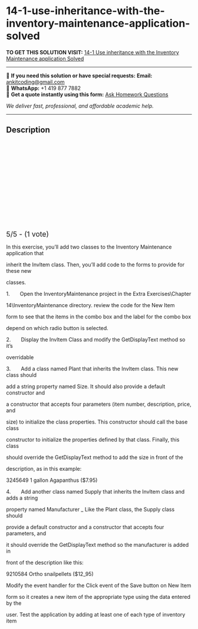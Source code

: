 # 14-1-use-inheritance-with-the-inventory-maintenance-application-solved
**TO GET THIS SOLUTION VISIT:** [14-1 Use inheritance with the Inventory Maintenance application Solved](https://www.ankitcodinghub.com/product/14-1-use-inheritance-with-the-inventory-maintenance-application-solved/)


---

📩 **If you need this solution or have special requests:** **Email:** ankitcoding@gmail.com  
📱 **WhatsApp:** +1 419 877 7882  
📄 **Get a quote instantly using this form:** [Ask Homework Questions](https://www.ankitcodinghub.com/services/ask-homework-questions/)

*We deliver fast, professional, and affordable academic help.*

---

<h2>Description</h2>



<div class="kk-star-ratings kksr-auto kksr-align-center kksr-valign-top" data-payload="{&quot;align&quot;:&quot;center&quot;,&quot;id&quot;:&quot;5831&quot;,&quot;slug&quot;:&quot;default&quot;,&quot;valign&quot;:&quot;top&quot;,&quot;ignore&quot;:&quot;&quot;,&quot;reference&quot;:&quot;auto&quot;,&quot;class&quot;:&quot;&quot;,&quot;count&quot;:&quot;1&quot;,&quot;legendonly&quot;:&quot;&quot;,&quot;readonly&quot;:&quot;&quot;,&quot;score&quot;:&quot;5&quot;,&quot;starsonly&quot;:&quot;&quot;,&quot;best&quot;:&quot;5&quot;,&quot;gap&quot;:&quot;4&quot;,&quot;greet&quot;:&quot;Rate this product&quot;,&quot;legend&quot;:&quot;5\/5 - (1 vote)&quot;,&quot;size&quot;:&quot;24&quot;,&quot;title&quot;:&quot;14-1 Use inheritance with the Inventory Maintenance application Solved&quot;,&quot;width&quot;:&quot;138&quot;,&quot;_legend&quot;:&quot;{score}\/{best} - ({count} {votes})&quot;,&quot;font_factor&quot;:&quot;1.25&quot;}">

<div class="kksr-stars">

<div class="kksr-stars-inactive">
            <div class="kksr-star" data-star="1" style="padding-right: 4px">


<div class="kksr-icon" style="width: 24px; height: 24px;"></div>
        </div>
            <div class="kksr-star" data-star="2" style="padding-right: 4px">


<div class="kksr-icon" style="width: 24px; height: 24px;"></div>
        </div>
            <div class="kksr-star" data-star="3" style="padding-right: 4px">


<div class="kksr-icon" style="width: 24px; height: 24px;"></div>
        </div>
            <div class="kksr-star" data-star="4" style="padding-right: 4px">


<div class="kksr-icon" style="width: 24px; height: 24px;"></div>
        </div>
            <div class="kksr-star" data-star="5" style="padding-right: 4px">


<div class="kksr-icon" style="width: 24px; height: 24px;"></div>
        </div>
    </div>

<div class="kksr-stars-active" style="width: 138px;">
            <div class="kksr-star" style="padding-right: 4px">


<div class="kksr-icon" style="width: 24px; height: 24px;"></div>
        </div>
            <div class="kksr-star" style="padding-right: 4px">


<div class="kksr-icon" style="width: 24px; height: 24px;"></div>
        </div>
            <div class="kksr-star" style="padding-right: 4px">


<div class="kksr-icon" style="width: 24px; height: 24px;"></div>
        </div>
            <div class="kksr-star" style="padding-right: 4px">


<div class="kksr-icon" style="width: 24px; height: 24px;"></div>
        </div>
            <div class="kksr-star" style="padding-right: 4px">


<div class="kksr-icon" style="width: 24px; height: 24px;"></div>
        </div>
    </div>
</div>


<div class="kksr-legend" style="font-size: 19.2px;">
            5/5 - (1 vote)    </div>
    </div>
<p class="ui header product-top-header" title="Inventory Maintenance application Solution ">In this exercise, you’ll add two classes to the Inventory Maintenance application that

inherit the Invltem class. Then, you’ll add code to the forms to provide for these new

classes.

1.&nbsp;&nbsp;&nbsp;&nbsp;&nbsp;&nbsp; Open the InventoryMaintenance project in the Extra Exercises\Chapter

14\InventoryMaintenance directory. review the code for the New Item

form to see that the items in the combo box and the label for the combo box

depend on which radio button is selected.

2.&nbsp;&nbsp;&nbsp;&nbsp;&nbsp;&nbsp; Display the Invltem Class and modify the GetDisplayText method so it’s

overridable

3.&nbsp;&nbsp;&nbsp;&nbsp;&nbsp;&nbsp; Add a class named Plant that inherits the Invltem class. This new class should

add a string property named Size. It should also provide a default constructor and

a constructor that accepts four parameters (item number, description, price, and

size) to initialize the class properties. This constructor should call the base class

constructor to initialize the properties defined by that class. Finally, this class

should override the GetDisplayText method to add the size in front of the

description, as in this example:

3245649 1 gallon Agapanthus ($7.95)

4.&nbsp;&nbsp;&nbsp;&nbsp;&nbsp;&nbsp; Add another class named Supply that inherits the Invltem class and adds a string

property named Manufacturer _ Like the Plant class, the Supply class should

provide a default constructor and a constructor that accepts four parameters, and

it should override the GetDisplayText method so the manufacturer is added in

front of the description like this:

9210584 Ortho snailpellets ($12_95)

Modify the event handler for the Click event of the Save button on New Item

form so it creates a new item of the appropriate type using the data entered by the

user. Test the application by adding at least one of each type of inventory item
